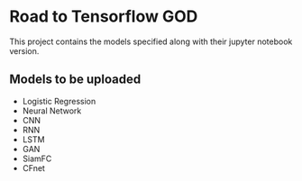# Road to Tensorflow GOD
This project contains the models specified along with their jupyter notebook version. 
## Models to be uploaded
- Logistic Regression
- Neural Network
- CNN
- RNN
- LSTM
- GAN
- SiamFC
- CFnet
